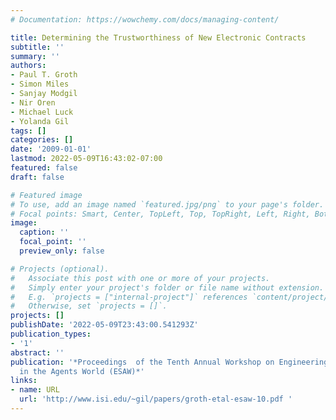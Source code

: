 ```yaml
---
# Documentation: https://wowchemy.com/docs/managing-content/

title: Determining the Trustworthiness of New Electronic Contracts
subtitle: ''
summary: ''
authors:
- Paul T. Groth
- Simon Miles
- Sanjay Modgil
- Nir Oren
- Michael Luck
- Yolanda Gil
tags: []
categories: []
date: '2009-01-01'
lastmod: 2022-05-09T16:43:02-07:00
featured: false
draft: false

# Featured image
# To use, add an image named `featured.jpg/png` to your page's folder.
# Focal points: Smart, Center, TopLeft, Top, TopRight, Left, Right, BottomLeft, Bottom, BottomRight.
image:
  caption: ''
  focal_point: ''
  preview_only: false

# Projects (optional).
#   Associate this post with one or more of your projects.
#   Simply enter your project's folder or file name without extension.
#   E.g. `projects = ["internal-project"]` references `content/project/deep-learning/index.md`.
#   Otherwise, set `projects = []`.
projects: []
publishDate: '2022-05-09T23:43:00.541293Z'
publication_types:
- '1'
abstract: ''
publication: '*Proceedings  of the Tenth Annual Workshop on Engineering Societies
  in the Agents World (ESAW)*'
links:
- name: URL
  url: 'http://www.isi.edu/~gil/papers/groth-etal-esaw-10.pdf '
---
```

